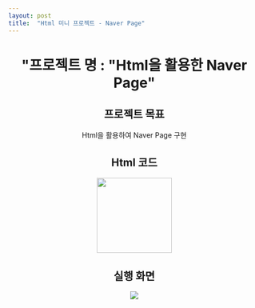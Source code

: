 ```yaml
---
layout: post
title:  "Html 미니 프로젝트 - Naver Page"
---
```

   
<div align="center"><h1> "프로젝트 명 : "Html을 활용한 Naver Page" </h1>   
    
<h2> 프로젝트 목표 </h2>   
Html을 활용하여 Naver Page 구현      

<h2> Html 코드 </h2>   

<p align="center">
  <img src="https://user-images.githubusercontent.com/97649924/175931121-e63c2378-822a-4c0b-8afb-ac16d6b519bf.png" width="150" height="150">
  </p>
   
   
<h2> 실행 화면 </h2>   
   
<p align="center">
<img src="https://user-images.githubusercontent.com/97649924/175913801-f646f3ea-1bc5-4c8c-b0c7-5c2d5fdb2680.gif">
</p>
</div>
